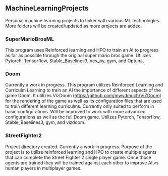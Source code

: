 ## MachineLearningProjects
Personal machine learning projects to tinker with various ML technologies. More folders will be created/updated as more projects are added.

### SuperMarioBrosML
This program uses Reinforced learning and HPO to train an AI to progress as far as possible through the original super mario bros game. Utilizes Pytorch, Tensorflow, Stable_Baselines3, nes_py, gym, and Optuna. 

### Doom
Currently a work in progress. This program utilizes Reinforced Learning and Curriculm Learning to train an AI the importance of different aspects of the game Doom. It utilizes VizDoom (https://github.com/mwydmuch/ViZDoom) for the rendering of the game as well as its configuration files that are used to train different learning curriculms. Currently only suited to perform in basic configurations. Will be improved to work with more advanced configurations as well as the full Doom game. Utilizes Pytorch, Tensorflow, Stable_Baselines3, gym, and vizdoom.

### StreetFighter2
Project directory created. Currently a work in progress. Purpose of the project is to utilize reinforced learning and HPO to create multiple agents that can
complete the Street Fighter 2 single player game. Once those agents are trained they will be trained against each other to improve AI vs human players in multiplayer games.
